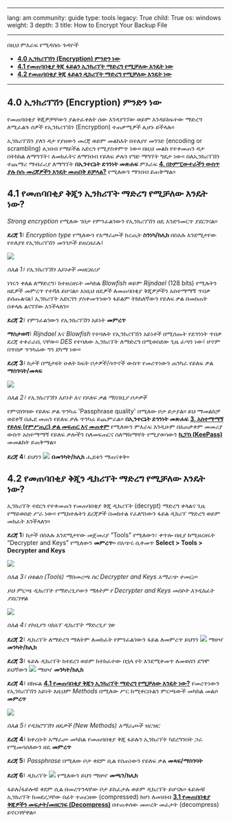

---

lang: am
community: guide
type: tools
legacy: True
child: True
os: windows
weight: 3
depth: 3
title: How to Encrypt Your Backup File

---

በዚህ ምእራፍ የሚዳሰሱ ጉዳዮች

- [**4.0 ኢንክሪፕሽን (Encryption) ምንድን ነው**](#4.0)
- [**4.1 የመጠባበቂያ ቅጂ ፋይልን ኢንክሪፕት ማድረግ የሚቻለው እንዴት ነው**](#4.1)
- [**4.2 የመጠባበቂያ ቅጂ ፋይልን ዲክሪፕት ማድረግ የሚቻለው እንዴት ነው**](#4.2)

-------

<a name="4.0"></a>
## 4.0 ኢንክሪፕሽን (Encryption) ምንድን ነው ##

የመጠባበቂያ ቅጂዎቻቸውን ያልተፈቀለት ሰው እንዳያገኘው ወይም እንዳይከፍተው ማድረግ ለሚፈልጉ ሰዎች የኢንክሪፕሽን (Encryption) ተጠቃሚዎች ሊሆኑ ይችላሉ። 

ኢንክሪፕሽን ያለን ዳታ የያዘውን መረጃ ወይም መልክእት በተለያየ መንገድ (encoding or scrambling) ሊነበብ የማይችል አድርጎ የሚያስቀምጥ ነው። በዚህ መልክ የተቀመጠን ዳታ በትክክል ለማግኘት፣ ለመክፈትና ለማንበብ የይለፍ ቃሉን የግድ ማግኘት ግዴታ ነው።  ስለኢንክሪፕሽን ተጨማሪ ማብራሪያ ለማግኘት **በኢንተርኔት ደኅንነት መጽሐፍ** ምእራፍ [**4. በኮምፒውተራችን ውስጥ ያሉ ስሱ መረጃዎችን እንዴት መጠበቅ ይቻላል?**](http://securityinabox.org/am/chapter-4) የሚለውን ማንበብ ይጠቅማል። 

<a name="4.1"></a>
## 4.1 የመጠባበቂያ ቅጂን ኢንክሪፕት ማድረግ የሚቻለው እንዴት ነው? ##

*Strong encryption* የሚለው ገበታ የምንፈልገውን የኢንክሪፕሽን ዘዴ እንድንመርጥ ያደርገናል።

**ደረጃ 1**፤  *Encryption type* የሚለውን የአማራጮች ከረጢት **ስንነካ/ክሊክ** በስእሉ እንደሚታየው የተለያዩ የኢንክሪፕሽን መንገዶች ይዘረዘራሉ፤

![](/sbox/screen/cobian-en/30.png)  

*ስእል 1፤ የኢንክሪፕሽን አይነቶች መዘርዘሪያ*

ነገሩን ቀለል ለማድረግ፣ ከተዘረዘሩት መካከል *Blowfish* ወይም *Rijndael* (128 bits) የሚሉትን ዘዴዎች መምረጥ የተሻለ ይሆናል። እነዚህ ዘዴዎች ለመጠባበቂያ ቅጂዎቻችን አስተማማኝ ጥበቃ ይሰጡልናል፤ ኢንክሪፕት አድርገን ያስቀመጥነውን ፋይልም ትክክለኛውን የይለፍ ቃል በመስጠት በቀላሉ ልናገኘው እንችላለን። 

**ደረጃ 2**፤ የምንፈልገውን *የኢንክሪፕሽን* አይነት **መምረጥ**

**ማስታወሻ**፤ *Rijndael* እና *Blowfish* የተባሉት የኢንክሪፕሽን አይነቶች በሚሰጡት የደኅንነት ጥበቃ ደረጃ ተቀራራቢ ናቸው። *DES* የተባለው ኢንክሪፕት ለማድረግ በሚወስደው ጊዜ ፈጣን ነው፤ ሆኖም በጥበቃ ጥንካሬው ግን ደካማ ነው። 

**ደረጃ 3**፤ ከታች በሚታዩት ሁለት ክፍት ቦታዎች/ሳጥኖች ውስጥ የመረጥነውን ጠንካራ የይለፍ ቃል **ማስገባት/መጻፍ**

![](/sbox/screen/cobian-en/31.png)

*ስእል 2፤ የኢንክሪፕሽን አይነት እና የይለፍ ቃል ማስገቢያ ቦታዎች*

የምናስገባው የይለፍ ቃል ጥንካሬ 'Passphrase quality' በሚለው ቦታ ይታያል። ይህ ማመልከቻ ወደቀኝ በሔደ መጠን የይለፍ ቃሉ ጥንካሬ ይጨምራል። **በኢንተርኔት ደኅንነት መጽሐፍ** [**3. አስተማማኝ የይለፍ (የምሥጢር) ቃል መፍጠር እና መጠቀም**](http://securityinabox.org/am/chapter-3) የሚለውን ምእራፍ እንዲሁም በአጠቃቀም መመሪያ ውስጥ አስተማማኝ የይለፍ ቃሎችን ስለመፍጠርና ሰለማከማቸት የሚያወሳውን [**ኪፓስ (KeePass)**](/am/keepass_main) መመልከት ይጠቅማል።
 
**ደረጃ 4**፤ ይህንን ![](/sbox/screen/cobian-en/13.png) **በመንካት/ክሊክ** ሒደቱን ማጠናቀቅ። 


<a name="4.2"></a>
## 4.2 የመጠባበቂያ ቅጂን ዲክሪፕት ማድረግ የሚቻለው እንዴት ነው? ##

ኢንክሪፕት ተደርጎ የተቀመጠን የመጠባበቂያ ቅጂ ዲክሪፕት (decrypt) ማድረግ ቀላልና ጊዜ የማይወስድ ሥራ ነው። የሚከተሉትን ደረጃዎች በመከተል የፈለግነውን ፋይል ዲክሪፕ ማድረግ ወይም መክፈት እንችላለን።

**ደረጃ 1**፤ ከታች በስእሉ እንደሚታየው መጀመሪያ “Tools” የሚለውን፣ ቀጥሎ በዚያ ከሚዘረዘሩት “Decrypter and Keys” የሚለውን **መምረጥ**። በአጭሩ ሲቀመጥ **Select > Tools > Decrypter and Keys**  

![](/sbox/screen/cobian-en/32.png)

*ስእል 3፤ በቱልስ (Tools) ማስመረጫ ስር Decrypter and Keys አማራጭ ተመርጦ* 


*ይህ ምርጫ ዲክሪፕት የማድረጊያውን ማለትም የ Decrypter and Keys መስኮት እንዲከፈት ያደርገዋል*

![](/sbox/screen/cobian-en/33.png)

*ስእል 4፤ የኮቢያን ባክአፕ ዲክሪፕት ማድረጊያ ገጽ*

**ደረጃ 2**፤ ዲክሪፕት ለማድረግ ማለትም ለመክፈት የምንፈልገውን ፋይል ለመምረጥ ይህንን  ![](/sbox/screen/cobian-en/34.png) ማዘዣ **መንካት/ክሊክ**

**ደረጃ 3**፤ ፋይሉ ዲክሪፕት ከተደረገ ወይም ከተከፈተው በኋላ የት እንደሚቀመጥ ለመወሰን ደግሞ ይህኛውን ![](/sbox/screen/cobian-en/35.png) ማዘዣ **መንካት/ክሊክ**

**ደረጃ 4**፤ በክፍል [**4.1 የመጠባበቂያ ቅጂን ኢንክሪፕት ማድረግ የሚቻለው እንዴት ነው?**](/am/chapter_4_1#4.1) የመረጥነውን የኢንክሪፕሽን አይነት እዚህም *Methods* በሚለው ሥር ከሚቀርቡልን ምርጫውች መካከል መልሶ **መምረጥ**

![](/sbox/screen/cobian-en/36.png)

*ስእል 5፤ የዲክሮፕሽን ዘዴዎች (New Methods) አማራጮች ዝርዝር*


**ደረጃ 4**፤ ከቀረቡት አማራጮ መካከል የመጠባበቂያ ቅጂ ፋይሉን ኢንክሪፕት ካደረግንበት ጋራ የሚመሳሰለውን ዘዴ **መምረጥ**

**ደረጃ 5**፤ *Passphrase* በሚለው ቦታ ቀደም ሲል የሰጠነውን የይለፍ ቃል **መጻፍ/ማስገባት**

**ደረጃ 6**፤ ዲክሪፕት ![](/sbox/screen/cobian-en/37.png) የሚለውን ይህን ማዘዣ **መጫን/ክሊክ**

ፋይሉ/ፋይሎቹ ቀደም ሲል በመረጥንላቸው ቦታ ይከፈታሉ ወይም ዲክሪፕት ይሆናሉ። ፋይሎቹ ኢንክሪፕት ከመደረጋቸው በፊት ተጠርዘው (compressed) ከሆነ ለመነበብ [**3.1 የመጠበበቂያ ቅጂዎችን መፍታት/መዘርገፍ (Decompress)**](/am/chapter_3_1#3.1)  በተጠቀሰው  መሠረት መፈታት (decompress) ይኖርባቸዋል።


